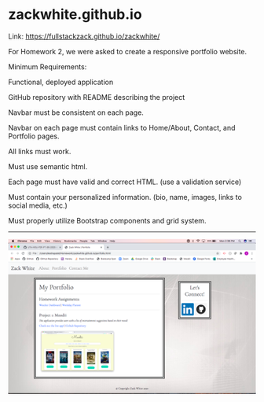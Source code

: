 # zackwhite.github.io

Link: https://fullstackzack.github.io/zackwhite/

For Homework 2, we were asked to create a responsive portfolio website.

Minimum Requirements:

Functional, deployed application

GitHub repository with README describing the project

Navbar must be consistent on each page.

Navbar on each page must contain links to Home/About, Contact, and Portfolio pages.

All links must work.

Must use semantic html.

Each page must have valid and correct HTML. (use a validation service)

Must contain your personalized information. (bio, name, images, links to social media, etc.)

Must properly utilize Bootstrap components and grid system.

-----
<img src="images/zackportfolio.png" alt="Screenshot of My Portfolio">